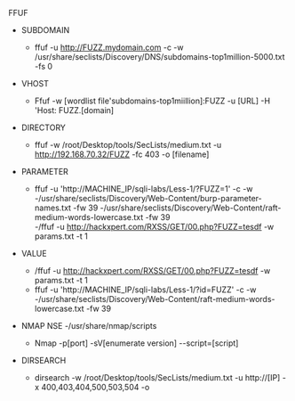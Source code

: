 FFUF
- SUBDOMAIN	
	- ffuf -u http://FUZZ.mydomain.com -c -w /usr/share/seclists/Discovery/DNS/subdomains-top1million-5000.txt -fs 0

- VHOST
	- Ffuf -w [wordlist file'subdomains-top1miillion]:FUZZ -u [URL] -H 'Host: FUZZ.[domain]

- DIRECTORY
	- ffuf -w /root/Desktop/tools/SecLists/medium.txt -u http://192.168.70.32/FUZZ -fc 403 -o [filename]

- PARAMETER
	- ffuf -u 'http://MACHINE_IP/sqli-labs/Less-1/?FUZZ=1' -c -w 
	-/usr/share/seclists/Discovery/Web-Content/burp-parameter-names.txt -fw 39 
	-/usr/share/seclists/Discovery/Web-Content/raft-medium-words-lowercase.txt -fw 39 	 
	-/ffuf -u  http://hackxpert.com/RXSS/GET/00.php?FUZZ=tesdf -w params.txt -t 1 

- VALUE
	- /ffuf -u  http://hackxpert.com/RXSS/GET/00.php?FUZZ=tesdf -w params.txt -t 1
	- ffuf -u 'http://MACHINE_IP/sqli-labs/Less-1/?id=FUZZ' -c -w 					
	-/usr/share/seclists/Discovery/Web-Content/raft-medium-words-lowercase.txt -fw 39 			

- NMAP NSE
	-/usr/share/nmap/scripts
	- Nmap -p[port] -sV[enumerate version] --script=[script] 

- DIRSEARCH
	- dirsearch -w /root/Desktop/tools/SecLists/medium.txt -u http://[IP] -x 400,403,404,500,503,504 -o